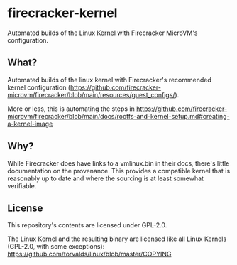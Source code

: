 # firecracker-kernel

Automated builds of the Linux Kernel with Firecracker MicroVM's configuration.

## What?

Automated builds of the linux kernel with Firecracker's recommended kernel configuration (https://github.com/firecracker-microvm/firecracker/blob/main/resources/guest_configs/).

More or less, this is automating the steps in https://github.com/firecracker-microvm/firecracker/blob/main/docs/rootfs-and-kernel-setup.md#creating-a-kernel-image

## Why?

While Firecracker does have links to a vmlinux.bin in their docs, there's little documentation on the provenance. This provides a compatible kernel that is reasonably up to date and where the sourcing is at least somewhat verifiable.

## License

This repository's contents are licensed under GPL-2.0. 

The Linux Kernel and the resulting binary are licensed like all Linux Kernels (GPL-2.0, with some exceptions): https://github.com/torvalds/linux/blob/master/COPYING
